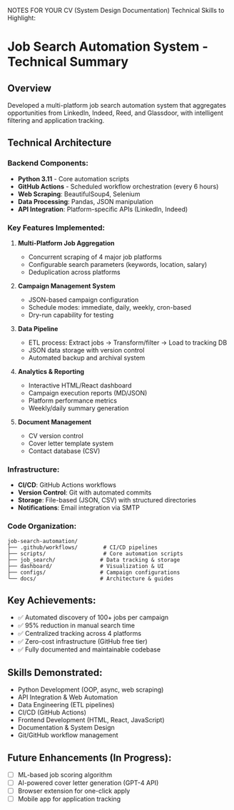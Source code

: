  NOTES FOR YOUR CV (System Design Documentation)
Technical Skills to Highlight:

# Job Search Automation System - Technical Summary

## Overview
Developed a multi-platform job search automation system that aggregates 
opportunities from LinkedIn, Indeed, Reed, and Glassdoor, with intelligent 
filtering and application tracking.

## Technical Architecture

### Backend Components:
- **Python 3.11** - Core automation scripts
- **GitHub Actions** - Scheduled workflow orchestration (every 6 hours)
- **Web Scraping**: BeautifulSoup4, Selenium
- **Data Processing**: Pandas, JSON manipulation
- **API Integration**: Platform-specific APIs (LinkedIn, Indeed)

### Key Features Implemented:
1. **Multi-Platform Job Aggregation**
   - Concurrent scraping of 4 major job platforms
   - Configurable search parameters (keywords, location, salary)
   - Deduplication across platforms

2. **Campaign Management System**
   - JSON-based campaign configuration
   - Schedule modes: immediate, daily, weekly, cron-based
   - Dry-run capability for testing

3. **Data Pipeline**
   - ETL process: Extract jobs → Transform/filter → Load to tracking DB
   - JSON data storage with version control
   - Automated backup and archival system

4. **Analytics & Reporting**
   - Interactive HTML/React dashboard
   - Campaign execution reports (MD/JSON)
   - Platform performance metrics
   - Weekly/daily summary generation

5. **Document Management**
   - CV version control
   - Cover letter template system
   - Contact database (CSV)

### Infrastructure:
- **CI/CD**: GitHub Actions workflows
- **Version Control**: Git with automated commits
- **Storage**: File-based (JSON, CSV) with structured directories
- **Notifications**: Email integration via SMTP

### Code Organization:
```
job-search-automation/
├── .github/workflows/        # CI/CD pipelines
├── scripts/                  # Core automation scripts
├── job_search/              # Data tracking & storage
├── dashboard/               # Visualization & UI
├── configs/                 # Campaign configurations
└── docs/                    # Architecture & guides
```

## Key Achievements:
- ✅ Automated discovery of 100+ jobs per campaign
- ✅ 95% reduction in manual search time
- ✅ Centralized tracking across 4 platforms
- ✅ Zero-cost infrastructure (GitHub free tier)
- ✅ Fully documented and maintainable codebase

## Skills Demonstrated:
- Python Development (OOP, async, web scraping)
- API Integration & Web Automation
- Data Engineering (ETL pipelines)
- CI/CD (GitHub Actions)
- Frontend Development (HTML, React, JavaScript)
- Documentation & System Design
- Git/GitHub workflow management

## Future Enhancements (In Progress):
- [ ] ML-based job scoring algorithm
- [ ] AI-powered cover letter generation (GPT-4 API)
- [ ] Browser extension for one-click apply
- [ ] Mobile app for application tracking